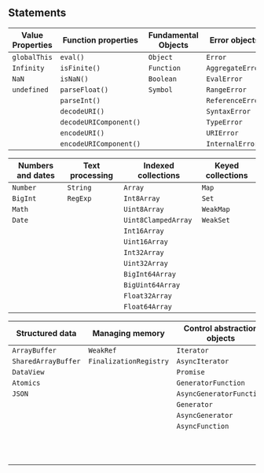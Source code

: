 ## Statements


| Value Properties | Function properties | Fundamental Objects | Error objects |
| ---- | ---- | ---- | ---- |
| `globalThis` | `eval()` | `Object` | `Error` |
| `Infinity` | `isFinite()` | `Function` | `AggregateError` |
| `NaN` | `isNaN()` | `Boolean` | `EvalError` |
| `undefined` | `parseFloat()` | `Symbol` | `RangeError` |
|  | `parseInt()` |  | `ReferenceError` |
|  | `decodeURI()` |  | `SyntaxError` |
|  | `decodeURIComponent()` |  | `TypeError` |
|  | `encodeURI()` |  | `URIError` |
|  | `encodeURIComponent()` |  | `InternalError` |

| Numbers and dates | Text processing | Indexed collections | Keyed collections |
| ---- | ---- | ---- | ---- |
| `Number` | `String` | `Array` | `Map` |
| `BigInt` | `RegExp` | `Int8Array` | `Set` |
| `Math` |  | `Uint8Array` | `WeakMap` |
| `Date` |  | `Uint8ClampedArray` | `WeakSet` |
|  |  | `Int16Array` |  |
|  |  | `Uint16Array` |  |
|  |  | `Int32Array` |  |
|  |  | `Uint32Array` |  |
|  |  | `BigInt64Array` |  |
|  |  | `BigUint64Array` |  |
|  |  | `Float32Array` |  |
|  |  | `Float64Array` |  |

| Structured data | Managing memory | Control abstraction objects | Reflection | Internationalization |
| ---- | ---- | ---- | ---- | ---- |
| `ArrayBuffer` | `WeakRef` | `Iterator` | `Reflect` | `Intl` |
| `SharedArrayBuffer` | `FinalizationRegistry` | `AsyncIterator` | `Proxy` | `Intl.Collator` |
| `DataView` |  | `Promise` |  | `Intl.DateTimeFormat` |
| `Atomics` |  | `GeneratorFunction` |  | `Intl.DisplayNames` |
| `JSON` |  | `AsyncGeneratorFunction` |  | `Intl.DurationFormat` |
|  |  | `Generator` |  | `Intl.ListFormat` |
|  |  | `AsyncGenerator` |  | `Intl.Locale` |
|  |  | `AsyncFunction` |  | `Intl.NumberFormat` |
|  |  |  |  | `Intl.PluralRules` |
|  |  |  |  | `Intl.RelativeTimeFormat` |
|  |  |  |  | `Intl.Segmenter` |

